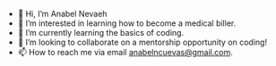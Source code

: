 - 👋 Hi, I’m Anabel Nevaeh
- 👀 I’m interested in learning how to become a medical biller.
- 🌱 I’m currently learning the basics of coding.
- 💞️ I’m looking to collaborate on a mentorship opportunity on coding!
- 📫 How to reach me via email anabelncuevas@gmail.com.

<!---
ancuevas/ancuevas is a ✨ special ✨ repository because its `README.md` (this file) appears on your GitHub profile.
You can click the Preview link to take a look at your changes.
--->
